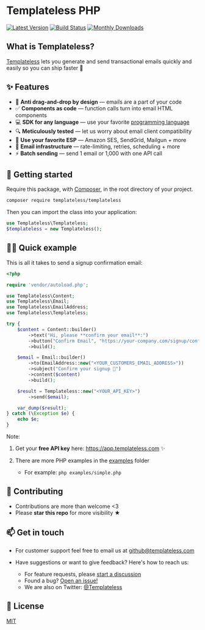 # Templateless PHP

[![Latest Version](https://badgen.net/packagist/v/templateless/templateless)](https://packagist.org/packages/templateless/templateless)
[![Build Status](https://badgen.net/github/checks/templateless/templateless-php?label=build&icon=github)](https://github.com/templateless/templateless-php/actions)
[![Monthly Downloads](https://badgen.net/packagist/dm/templateless/templateless)](https://packagist.org/packages/templateless/templateless/stats)

## What is Templateless?

[Templateless](https://templateless.com) lets you generate and send transactional emails quickly and easily so you can ship faster 🚀

## ✨ Features

- 👋 **Anti drag-and-drop by design** — emails are a part of your code
- ✅ **Components as code** — function calls turn into email HTML components
- 💻 **SDK for any language** — use your favorite [programming language](https://github.com/orgs/templateless/repositories)
- 🔍 **Meticulously tested** — let us worry about email client compatibility
- 💌 **Use your favorite ESP** — Amazon SES, SendGrid, Mailgun + more
- 💪 **Email infrastructure** — rate-limiting, retries, scheduling + more
- ⚡ **Batch sending** — send 1 email or 1,000 with one API call

## 🚀 Getting started

Require this package, with [Composer](https://getcomposer.org), in the root directory of your project.

```bash
composer require templateless/templateless
```

Then you can import the class into your application:

```php
use Templateless\Templateless;
$templateless = new Templateless();
```

## 👩‍💻 Quick example

This is all it takes to send a signup confirmation email:

```php
<?php

require 'vendor/autoload.php';

use Templateless\Content;
use Templateless\Email;
use Templateless\EmailAddress;
use Templateless\Templateless;

try {
    $content = Content::builder()
        ->text("Hi, please **confirm your email**:")
        ->button("Confirm Email", "https://your-company.com/signup/confirm?token=XYZ")
        ->build();

    $email = Email::builder()
        ->to(EmailAddress::new("<YOUR_CUSTOMERS_EMAIL_ADDRESS>"))
        ->subject("Confirm your signup 👋")
        ->content($content)
        ->build();

    $result = Templateless::new("<YOUR_API_KEY>")
        ->send($email);

    var_dump($result);
} catch (\Exception $e) {
    echo $e;
}
```

Note:

1. Get your **free API key** here: <https://app.templateless.com> ✨
1. There are more PHP examples in the [examples](examples) folder

    - For example: `php examples/simple.php`

## 🤝 Contributing

- Contributions are more than welcome <3
- Please **star this repo** for more visibility ★

## 📫 Get in touch

- For customer support feel free to email us at [github@templateless.com](mailto:github@templateless.com)

- Have suggestions or want to give feedback? Here's how to reach us:

    - For feature requests, please [start a discussion](https://github.com/templateless/templateless-php/discussions)
    - Found a bug? [Open an issue!](https://github.com/templateless/templateless-php/issues)
    - We are also on Twitter: [@Templateless](https://twitter.com/templateless)

## 🍻 License

[MIT](LICENSE)